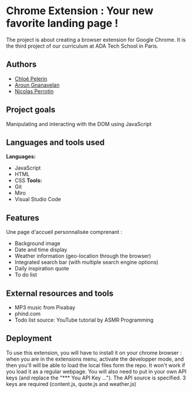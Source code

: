 
# Chrome Extension : Your new favorite landing page !

The project is about creating a browser extension for Google Chrome. It is the third project of our curriculum at ADA Tech School in Paris.

## Authors

- [Chloé Pelerin](https://github.com/pchloe02)
- [Aroun Gnanavelan](https://github.com/Aroun77)
- [Nicolas Perrotin](https://github.com/nicotine189)

## Project goals

Manipulating and interacting with the DOM using JavaScript

## Languages and tools used

**Languages:**
- JavaScript
- HTML
- CSS
**Tools:**
- Git
- Miro
- Visual Studio Code

## Features
Une page d'accueil personnalisée comprenant :
- Background image
- Date and time display
- Weather information (geo-location through the browser)
- Integrated search bar (with multiple search engine options)
- Daily inspiration quote
- To do list

## External resources and tools
- MP3 music from Pixabay
- phind.com
- Todo list source: YouTube tutorial by ASMR Programming
## Deployment

To use this extension, you will have to install it on your chrome browser : when you are in the extensions menu, activate the developper mode, and then you'll will be able to load the local files form the repo.
It won't work if you load it as a regular webpage.
You will also need to put in your own API keys (and replace the "*** You API Key ..."). The API source is specified. 3 keys are required (content.js, quote.js and weather.js)
